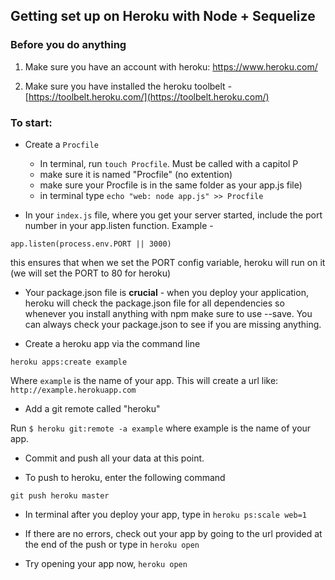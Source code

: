 ## Getting set up on Heroku with Node + Sequelize 

### Before you do anything
1. Make sure you have an account with heroku: https://www.heroku.com/

2. Make sure you have installed the heroku toolbelt - [https://toolbelt.heroku.com/](https://toolbelt.heroku.com/)

### To start:


* Create a `Procfile` 
	- In terminal, run `touch Procfile`. Must be called with a capitol P
	- make sure it is named "Procfile" (no extention) 
	- make sure your Procfile is in the same folder as your app.js file) 
	- in terminal type `echo "web: node app.js" >> Procfile`



* In your `index.js` file, where you get your server started, include the port number in your app.listen function.  Example - 
```
app.listen(process.env.PORT || 3000)
```

this ensures that when we set the PORT config variable, heroku will run on it (we will set the PORT to 80 for heroku)

* Your package.json file is __crucial__ - when you deploy your application, heroku will check the package.json file for all dependencies so whenever you install anything with npm make sure to use --save. You can always check your package.json to see if you are missing anything. 

* Create a heroku app via the command line
```
heroku apps:create example
```
Where `example` is the name of your app. This will create a url like: `http://example.herokuapp.com`

* Add a git remote called "heroku"

Run `$ heroku git:remote -a example` where example is the name of your app.

* Commit and push all your data at this point.

* To push to heroku, enter the following command
```
git push heroku master
```

* In terminal after you deploy your app, type in `heroku ps:scale web=1 `
* If there are no errors, check out your app by going to the url provided at the end of the push or type in ```heroku open```

* Try opening your app now, `heroku open`
